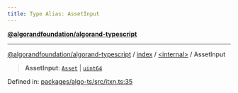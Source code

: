 ```yaml
---
title: Type Alias: AssetInput
---
```


[**@algorandfoundation/algorand-typescript**](../../../README)

***

[@algorandfoundation/algorand-typescript](../../../README) / [index](../../README) / [\<internal\>](../README) / AssetInput



> **AssetInput**: [`Asset`](../../type-aliases/Asset) \| [`uint64`](../../type-aliases/uint64)

Defined in: [packages/algo-ts/src/itxn.ts:35](https://github.com/algorandfoundation/puya-ts/blob/main/packages/algo-ts/src/itxn.ts#L35)
